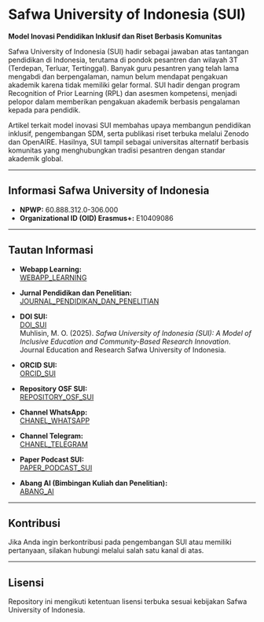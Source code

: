 # Safwa University of Indonesia (SUI)

**Model Inovasi Pendidikan Inklusif dan Riset Berbasis Komunitas**

Safwa University of Indonesia (SUI) hadir sebagai jawaban atas tantangan pendidikan di Indonesia, terutama di pondok pesantren dan wilayah 3T (Terdepan, Terluar, Tertinggal). Banyak guru pesantren yang telah lama mengabdi dan berpengalaman, namun belum mendapat pengakuan akademik karena tidak memiliki gelar formal. SUI hadir dengan program Recognition of Prior Learning (RPL) dan asesmen kompetensi, menjadi pelopor dalam memberikan pengakuan akademik berbasis pengalaman kepada para pendidik.

Artikel terkait model inovasi SUI membahas upaya membangun pendidikan inklusif, pengembangan SDM, serta publikasi riset terbuka melalui Zenodo dan OpenAIRE. Hasilnya, SUI tampil sebagai universitas alternatif berbasis komunitas yang menghubungkan tradisi pesantren dengan standar akademik global.

---

## Informasi Safwa University of Indonesia

- **NPWP:** 60.888.312.0-306.000
- **Organizational ID (OID) Erasmus+:** E10409086

---

## Tautan Informasi

- **Webapp Learning:**  
  [WEBAPP_LEARNING](https://safwa-indonesia-sui.glide.page)

- **Jurnal Pendidikan dan Penelitian:**  
  [JOURNAL_PENDIDIKAN_DAN_PENELITIAN](https://zenodo.org/communities/183915371)

- **DOI SUI:**  
  [DOI_SUI](https://doi.org/10.5281/zenodo.17220149)  
  Muhlisin, M. O. (2025). *Safwa University of Indonesia (SUI): A Model of Inclusive Education and Community-Based Research Innovation*. Journal Education and Research Safwa University of Indonesia.

- **ORCID SUI:**  
  [ORCID_SUI](https://orcid.org/0009-0001-7386-3769)

- **Repository OSF SUI:**  
  [REPOSITORY_OSF_SUI](https://osf.io/je4ky/?view_only=b04aee51361f4872969b1eb8bf365f5b)

- **Channel WhatsApp:**  
  [CHANEL_WHATSAPP](https://chat.whatsapp.com/LCm6OsW5G0d1NReLlH0C8u)

- **Channel Telegram:**  
  [CHANEL_TELEGRAM](https://forms.gle/T891wqc9nYPu1LRV7)

- **Paper Podcast SUI:**  
  [PAPER_PODCAST_SUI](https://open.spotify.com/playlist/4x3ngBFBWr4xhXuUOs6rFo?si=y_ZiIrQdS_6W4VTZb3_htA&pi=ZmcHoMirS0WDk)

- **Abang AI (Bimbingan Kuliah dan Penelitian):**  
  [ABANG_AI](https://chatgpt.com/g/g-68d5b9c669c08191a513e9d75bc85c4e-abang-oky-ai)

---

## Kontribusi

Jika Anda ingin berkontribusi pada pengembangan SUI atau memiliki pertanyaan, silakan hubungi melalui salah satu kanal di atas.

---

## Lisensi

Repository ini mengikuti ketentuan lisensi terbuka sesuai kebijakan Safwa University of Indonesia.
